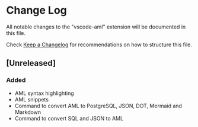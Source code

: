 # Change Log

All notable changes to the "vscode-aml" extension will be documented in this file.

Check [Keep a Changelog](http://keepachangelog.com) for recommendations on how to structure this file.

## [Unreleased]

### Added

- AML syntax highlighting
- AML snippets
- Command to convert AML to PostgreSQL, JSON, DOT, Mermaid and Markdown
- Command to convert SQL and JSON to AML
